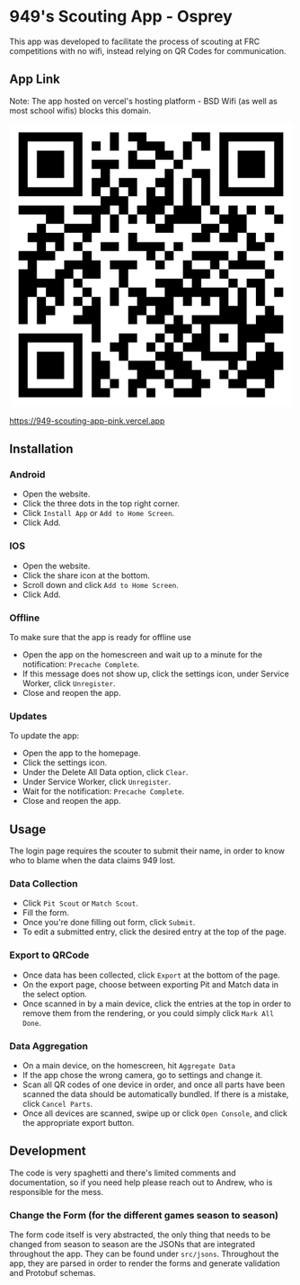 # 949's Scouting App - Osprey

This app was developed to facilitate the process of scouting at FRC competitions with no wifi, instead relying on QR Codes for communication.

## App Link

Note: The app hosted on vercel's hosting platform - BSD Wifi (as well as most school wifis) blocks this domain.

![Scouting App Link](scout-app-link.png)

https://949-scouting-app-pink.vercel.app

## Installation

### Android

-   Open the website.
-   Click the three dots in the top right corner.
-   Click `Install App` or `Add to Home Screen`.
-   Click Add.

### IOS

-   Open the website.
-   Click the share icon at the bottom.
-   Scroll down and click `Add to Home Screen`.
-   Click Add.

### Offline

To make sure that the app is ready for offline use

-   Open the app on the homescreen and wait up to a minute for the notification: `Precache Complete`.
-   If this message does not show up, click the settings icon, under Service Worker, click `Unregister`.
-   Close and reopen the app.

### Updates

To update the app:

-   Open the app to the homepage.
-   Click the settings icon.
-   Under the Delete All Data option, click `Clear`.
-   Under Service Worker, click `Unregister`.
-   Wait for the notification: `Precache Complete`.
-   Close and reopen the app.

## Usage

The login page requires the scouter to submit their name, in order to know who to blame when the data claims 949 lost.

### Data Collection

-   Click `Pit Scout` or `Match Scout`.
-   Fill the form.
-   Once you're done filling out form, click `Submit`.
-   To edit a submitted entry, click the desired entry at the top of the page.

### Export to QRCode

-   Once data has been collected, click `Export` at the bottom of the page.
-   On the export page, choose between exporting Pit and Match data in the select option.
-   Once scanned in by a main device, click the entries at the top in order to remove them from the rendering, or you could simply click `Mark All Done`.

### Data Aggregation

-   On a main device, on the homescreen, hit `Aggregate Data`
-   If the app chose the wrong camera, go to settings and change it.
-   Scan all QR codes of one device in order, and once all parts have been scanned the data should be automatically bundled. If there is a mistake, click `Cancel Parts`.
-   Once all devices are scanned, swipe up or click `Open Console`, and click the appropriate export button.

## Development

The code is very spaghetti and there's limited comments and documentation, so if you need help please reach out to Andrew, who is responsible for the mess.

### Change the Form (for the different games season to season)

The form code itself is very abstracted, the only thing that needs to be changed from season to season are the JSONs that are integrated throughout the app. They can be found under `src/jsons`. Throughout the app, they are parsed in order to render the forms and generate validation and Protobuf schemas.
